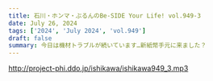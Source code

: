 ```yaml
---
title: 石川・ホンマ・ぶるんのBe-SIDE Your Life! vol.949-3
date: July 26, 2024
tags: ['2024', 'July 2024', 'vol.949']
draft: false
summary: 今日は機材トラブルが続いています…新紙幣手元に来ました？
---
```


http://project-phi.ddo.jp/ishikawa/ishikawa949_3.mp3